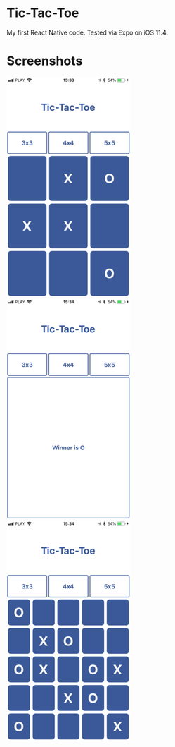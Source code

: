 # Tic-Tac-Toe
My first React Native code. Tested via Expo on iOS 11.4.

# Screenshots
![Screenshot_0](https://raw.githubusercontent.com/Kosiarznerek/Tic-Tac-Toe/master/screenshots/0.png)
![Screenshot_1](https://raw.githubusercontent.com/Kosiarznerek/Tic-Tac-Toe/master/screenshots/1.png)
![Screenshot_2](https://raw.githubusercontent.com/Kosiarznerek/Tic-Tac-Toe/master/screenshots/2.png)
